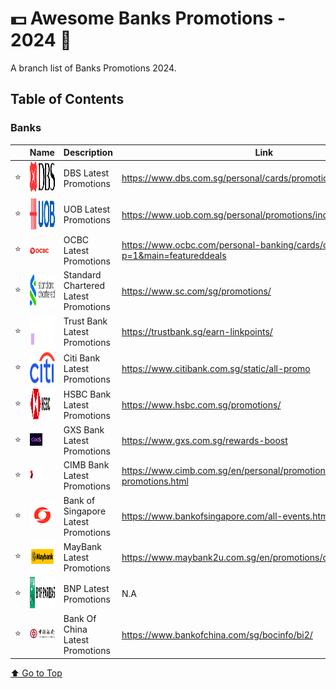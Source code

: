 # 💵 Awesome Banks Promotions - 2024 🤑

A branch list of Banks Promotions 2024.

## Table of Contents

### Banks

|  | Name | Description | Link |
| -- | ---| ------ | ------ |
| ⭐ | <img src="public/DBS.svg" alt="DBS Logo" width="50" height="50"> | DBS Latest Promotions |   https://www.dbs.com.sg/personal/cards/promotions/default.page
| ⭐ | <img src="public/UOB.svg" alt="UOB Logo" width="50" height="50"> | UOB Latest Promotions |   https://www.uob.com.sg/personal/promotions/index.page
| ⭐ | <img src="public/OCBC.png" alt="OCBC Logo" width="30" height="10"> | OCBC Latest Promotions |  https://www.ocbc.com/personal-banking/cards/card-promotions?p=1&main=featureddeals
| ⭐ | <img src="public/STANDARD-CHARTERED.svg" alt="STANDARD-CHARTERED Logo" width="50" height="50"> | Standard Chartered Latest Promotions |  https://www.sc.com/sg/promotions/
| ⭐ | <img src="public/TRUST-BANK.svg" alt="TRUST-BANK Logo" width="50" height="50"> | Trust Bank Latest Promotions |  https://trustbank.sg/earn-linkpoints/
| ⭐ | <img src="public/CITI.svg" alt="CITI Logo" width="50" height="50"> | Citi Bank Latest Promotions |  https://www.citibank.com.sg/static/all-promo
| ⭐ | <img src="public/HSBC.svg" alt="HSBC Logo" width="50" height="50"> | HSBC Bank Latest Promotions |  https://www.hsbc.com.sg/promotions/
| ⭐ | <img src="public/GSX.png" alt="GSX Logo" width="20" height="20"> | GXS Bank Latest Promotions |  https://www.gxs.com.sg/rewards-boost
| ⭐ | <img src="public/CIMB.svg" alt="CIMB Logo" width="20" height="20"> | CIMB Bank Latest Promotions |  https://www.cimb.com.sg/en/personal/promotions/latest-promotions.html
| ⭐ | <img src="public/BANK-OF-SG.png" alt="Bank of Singapore Logo" width="40" height="40"> | Bank of Singapore Latest Promotions |  https://www.bankofsingapore.com/all-events.html?
| ⭐ | <img src="public/MAYBANK.png" alt="MayBank Logo" width="50" height="50"> | MayBank Latest Promotions |  https://www.maybank2u.com.sg/en/promotions/deposits/index.page
| ⭐ | <img src="public/BNP.svg" alt="BNP Logo" width="50" height="50"> | BNP Latest Promotions |  N.A
| ⭐ | <img src="public/BANK_OF_CHINA.gif" alt="BANK_OF_CHINA Logo" width="60" height="15"> | Bank Of China Latest Promotions |  https://www.bankofchina.com/sg/bocinfo/bi2/


[⬆️ Go to Top](#table-of-contents)
